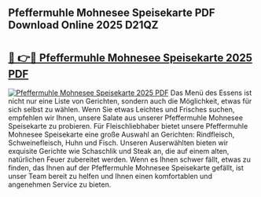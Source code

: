 ## Pfeffermuhle Mohnesee Speisekarte PDF Download Online 2025 D21QZ

# <h2><a href="http://gcahg1.nevu.top/?p=Pfeffermuhle+Mohnesee+Speisekarte">🔗 👉🔴 Pfeffermuhle Mohnesee Speisekarte 2025 PDF</a></h2>

[![Pfeffermuhle Mohnesee Speisekarte 2025 PDF](https://i.imgur.com/dBaPXMq.png)](http://gcahg1.nevu.top/?p=Pfeffermuhle+Mohnesee+Speisekarte)
Das Menü des Essens ist nicht nur eine Liste von Gerichten, sondern auch die Möglichkeit, etwas für sich selbst zu wählen. Wenn Sie etwas Leichtes und Frisches suchen, empfehlen wir Ihnen, unsere Salate aus unserer Pfeffermuhle Mohnesee Speisekarte zu probieren. Für Fleischliebhaber bietet unsere Pfeffermuhle Mohnesee Speisekarte eine große Auswahl an Gerichten: Rindfleisch, Schweinefleisch, Huhn und Fisch. Unseren Auserwählten bieten wir exquisite Gerichte wie Schaschlik und Steak an, die auf einem alten, natürlichen Feuer zubereitet werden. Wenn es Ihnen schwer fällt, etwas zu finden, das Ihnen auf der Pfeffermuhle Mohnesee Speisekarte gefällt, ist unser Team bereit zu helfen und Ihnen einen komfortablen und angenehmen Service zu bieten.
